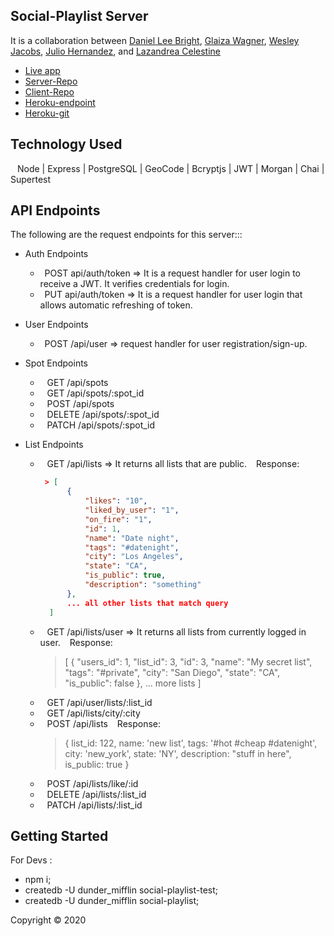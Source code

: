 ## Social-Playlist Server

It is a collaboration between [Daniel Lee Bright](https://github.com/Brahyt), [Glaiza Wagner](https://github.com/glaizawagner), [Wesley Jacobs](https://github.com/wjacobs71086), [Julio Hernandez](https://github.com/hernandez-crypto), and [Lazandrea Celestine](https://github.com/zeecelest)

- [Live app](https://social-playlist.netlify.com)
- [Server-Repo](https://github.com/thinkful-ei-heron/SocialPlaylist-server)
- [Client-Repo](https://github.com/thinkful-ei-heron/SocialPlaylist-Client)
- [Heroku-endpoint](https://still-fortress-90057.herokuapp.com)
- [Heroku-git](https://git.heroku.com/still-fortress-90057.git)

## Technology Used

&ensp; Node | Express | PostgreSQL | GeoCode | Bcryptjs | JWT | Morgan | Chai | Supertest

## API Endpoints

The following are the request endpoints for this server:::

- Auth Endpoints

    - &ensp;POST api/auth/token => It is a request handler for user login to receive a JWT. It verifies credentials for login.          
    - &ensp;PUT api/auth/token => It is a request handler for user login that allows automatic refreshing of token.

- User Endpoints

    - &ensp;POST /api/user => request handler for user registration/sign-up.

- Spot Endpoints
    - &ensp; GET /api/spots
    - &ensp; GET /api/spots/:spot_id
    - &ensp; POST /api/spots
    - &ensp; DELETE /api/spots/:spot_id
    - &ensp; PATCH /api/spots/:spot_id
    
    
- List Endpoints
    - &ensp; GET /api/lists  => It returns all lists that are public. 
    &ensp; Response:
      ```json
       > [
            {
                "likes": "10",
                "liked_by_user": "1",
                "on_fire": "1",
                "id": 1,
                "name": "Date night",
                "tags": "#datenight",
                "city": "Los Angeles",
                "state": "CA",
                "is_public": true,
                "description": "something"
            },
            ... all other lists that match query
        ]
        ```
    - &ensp; GET /api/lists/user => It returns all lists from currently logged in user.
    &ensp; Response:
      > [
            {
                "users_id": 1,
                "list_id": 3,
                "id": 3,
                "name": "My secret list",
                "tags": "#private",
                "city": "San Diego",
                "state": "CA",
                "is_public": false
            },
            ... more lists
        ]
    - &ensp; GET /api/user/lists/:list_id
    - &ensp; GET /api/lists/city/:city
    - &ensp; POST /api/lists
        &ensp; Response:
       >{
            list_id: 122,
            name: 'new list',
            tags: '#hot #cheap #datenight',
            city: 'new_york',
            state: 'NY',
            description: "stuff in here",
            is_public: true
        }
    - &ensp; POST /api/lists/like/:id
    - &ensp; DELETE /api/lists/:list_id
    - &ensp; PATCH /api/lists/:list_id

## Getting Started
For Devs :
- npm i;
- createdb -U dunder_mifflin social-playlist-test;
- createdb -U dunder_mifflin social-playlist;

Copyright © 2020